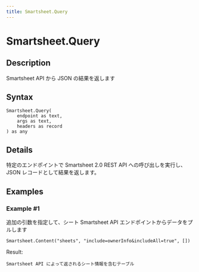 ```yaml
---
title: Smartsheet.Query
---
```


# Smartsheet.Query


## Description

Smartsheet API から JSON の結果を返します


## Syntax

```powerquery
Smartsheet.Query(
    endpoint as text,
    args as text,
    headers as record
) as any
```


## Details

特定のエンドポイントで Smartsheet 2.0 REST API への呼び出しを実行し、 JSON レコードとして結果を返します。


## Examples

### Example #1 
追加の引数を指定して、シート Smartsheet API エンドポイントからデータをプルします
```powerquery
Smartsheet.Content("sheets", "include=ownerInfo&includeAll=true", [])
```

Result: 
```powerquery
Smartsheet API によって返されるシート情報を含むテーブル
```



